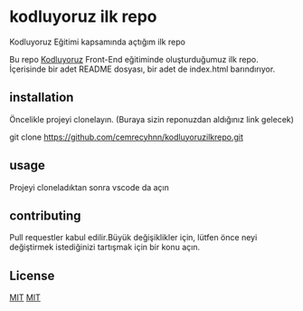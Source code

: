 
# kodluyoruz ilk repo
Kodluyoruz Eğitimi kapsamında açtığım ilk repo

Bu repo [Kodluyoruz](https://www.kodluyoruz.org/) Front-End eğitiminde oluşturduğumuz ilk repo. İçerisinde bir adet README dosyası, bir adet de index.html barındırıyor.
## installation
 Öncelikle projeyi clonelayın. (Buraya sizin reponuzdan aldığınız link gelecek)

  git clone https://github.com/cemrecyhnn/kodluyoruzilkrepo.git

## usage
Projeyi cloneladıktan sonra vscode da açın

## contributing 
Pull requestler kabul edilir.Büyük değişiklikler için, lütfen önce neyi değiştirmek istediğinizi tartışmak için bir konu açın.

## License 
[MIT](url)
[MIT]([https://www.kodluyoruz.org/](https://choosealicense.com/))

